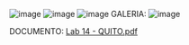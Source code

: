 ![image](https://github.com/user-attachments/assets/89503893-c98d-46a9-9456-db048a23c9b8)
![image](https://github.com/user-attachments/assets/f2581642-9cdd-4d29-9a79-3a9db71bee21)
![image](https://github.com/user-attachments/assets/18b798dd-8a91-4e4a-84b2-b8fc6d090f51)
GALERIA:
![image](https://github.com/user-attachments/assets/47216194-4645-4297-b196-4307656a47b4)

DOCUMENTO:
[Lab 14 - QUITO.pdf](https://github.com/user-attachments/files/18049427/Lab.14.-.QUITO.pdf)
